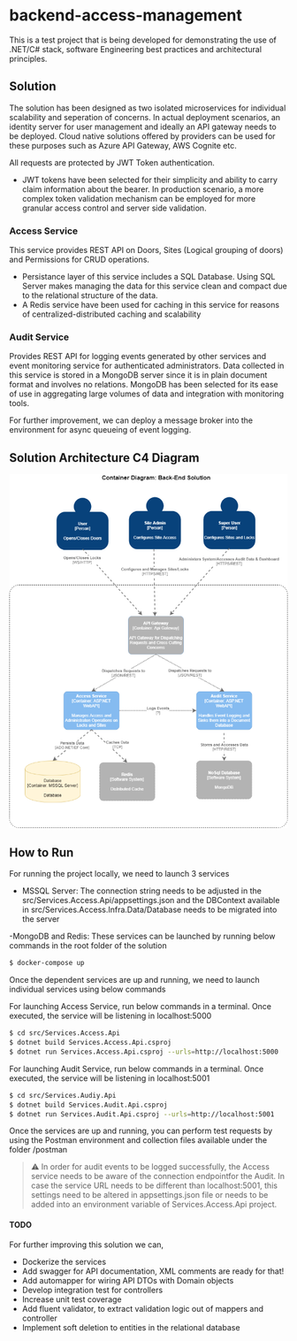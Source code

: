 # backend-access-management

This is a test project that is being developed for demonstrating the use of .NET/C# stack, software Engineering best practices and architectural principles.

## Solution

The solution has been designed as two isolated microservices for individual scalability and seperation of concerns. In actual deployment scenarios, an identity server for user management and ideally an API gateway needs to be deployed. Cloud native solutions offered by providers can be used for these purposes such as Azure API Gateway, AWS Cognite etc.

All requests are protected by JWT Token authentication. 

- JWT tokens have been selected for their simplicity and ability to carry claim information about the bearer. In production scenario, a more complex token validation mechanism can be employed for more granular access control and server side validation.

### Access Service
This service provides REST API on Doors, Sites (Logical grouping of doors) and Permissions for CRUD operations.
- Persistance layer of this service includes a SQL Database. Using SQL Server makes managing the data for this service clean and compact due to the relational structure of the data.
- A Redis service have been used for caching in this service for reasons of centralized-distributed caching and scalability

### Audit Service

Provides REST API for logging events generated by other services and event monitoring service for authenticated administrators. 
Data collected in this service is stored in a MongoDB server since it is in plain document format and involves no relations. MongoDB has been selected for its ease of use in aggregating large volumes of data and integration with monitoring tools.

For further improvement, we can deploy a message broker into the environment for async queueing of event logging.

## Solution Architecture C4 Diagram
![Container Diagram](https://github.com/alper-basaran/backend-access-management/blob/master/docs/C4.png)

## How to Run
For running the project locally, we need to launch 3 services 
- MSSQL Server: The connection string needs to be adjusted in the src/Services.Access.Api/appsettings.json and the DBContext available in src/Services.Access.Infra.Data/Database needs to be migrated into the server

-MongoDB and Redis: These services can be launched by running below commands in the root folder of the solution
```sh
$ docker-compose up
```

Once the dependent services are up and running, we need to launch individual services using below commands

For launching Access Service, run below commands in a terminal. Once executed, the service will be listening in localhost:5000
```sh
$ cd src/Services.Access.Api
$ dotnet build Services.Access.Api.csproj
$ dotnet run Services.Access.Api.csproj --urls=http://localhost:5000
```
For launching Audit Service, run below commands in a terminal. Once executed, the service will be listening in localhost:5001
```sh
$ cd src/Services.Audiy.Api
$ dotnet build Services.Audit.Api.csproj
$ dotnet run Services.Audit.Api.csproj --urls=http://localhost:5001
```

Once the services are up and running, you can perform test requests by using the Postman environment and collection  files available under the folder /postman

> :warning: In order for audit events to be logged successfully, the Access service needs to be aware of the connection endpointfor the Audit. In case the service URL needs to be different than localhost:5001, this settings need to be altered in appsettings.json file or needs to be added into an environment variable of Services.Access.Api project.

#### TODO
For further improving this solution we can,

- Dockerize the services
- Add swagger for API documentation, XML comments are ready for that!
- Add automapper for wiring API DTOs with Domain objects
- Develop integration test for controllers
- Increase unit test coverage
- Add fluent validator, to extract validation logic out of mappers and controller
- Implement soft deletion to entities in the relational database
